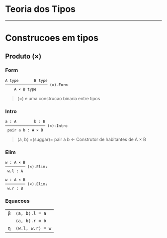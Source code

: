 # Teoria dos Tipos
---

# Construcoes em tipos

## Produto (×)

### Form
```
A type       B type
─────────────────── (×)-Form
    A × B type
```

> (×) e uma construcao binaria entre tipos

### Intro
```
a : A        b : B
────────────────── (×)-Intro
 pair a b : A × B 
```

> ⟨a, b⟩ =(suggar)= pair a b <- Construtor de habitantes de A × B

### Elim

```
w : A × B
───────── (×).Elim₁
 w.l : A
```

```
w : A × B
───────── (×).Elim₂
 w.r : B
```

### Equacoes

|   |                  |
| - | ---------------- |
| β | `⟨a, b⟩.l = a`   |
|   | `⟨a, b⟩.r = b`   |
| η | `⟨w.l, w.r⟩ = w` |

